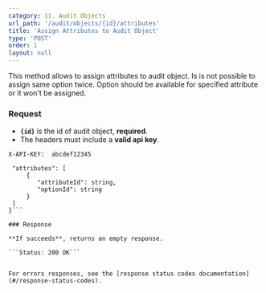 ```yaml
---
category: 11. Audit Objects
url_path: '/audit/objects/{id}/attributes'
title: 'Assign Attributes to Audit Object'
type: 'POST'
order: 1
layout: null
---
```


This method allows to assign attributes to audit object. Is is not possible to assign same option twice. Option should be available for specified attribute or it won't be assigned.

### Request

* **`{id}`** is the id of audit object, **required**.
* The headers must include a **valid api key**.

```X-API-KEY:  abcdef12345```

```{
 "attributes": [
     {
        "attributeId": string,
        "optionId": string
     }
 ]
}```

### Response

**If succeeds**, returns an empty response.

```Status: 200 OK```


For errors responses, see the [response status codes documentation](#/response-status-codes).
